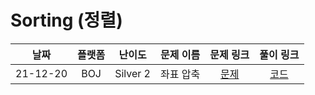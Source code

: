 # Sorting (정렬)

|   날짜   | 플랫폼 |  난이도  |  문제 이름  |                   문제 링크                   |                                   풀이 링크                                   |
| :------: | :----: | :------: | :---------: | :-------------------------------------------: | :---------------------------------------------------------------------------: |
| 21-12-20 | BOJ | Silver 2 | 좌표 압축 | [문제](https://www.acmicpc.net/problem/18870) | [코드](https://github.com/LeeMir/Algorithm/blob/main/Sorting/BOJ-18870.js) |
